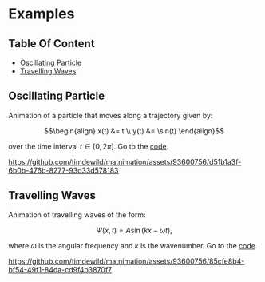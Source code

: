 # Examples

## Table Of Content

- [Oscillating Particle](#oscillating-particle)
- [Travelling Waves](#travelling-waves)

## Oscillating Particle
Animation of a particle that moves along a trajectory given by:
```math
\begin{align}
x(t) &= t \\
y(t) &= \sin(t)
\end{align}
```
over the time interval $t\in [0,2\pi]$. Go to the [code](oscillating_particle/oscillating_particle.mp4). 

https://github.com/timdewild/matnimation/assets/93600756/d51b1a3f-6b0b-476b-8277-93d33d578183

## Travelling Waves
Animation of travelling waves of the form:
```math
\begin{equation}
\Psi(x,t) = A\sin(kx-\omega t),
\end{equation}
```
where $\omega$ is the angular frequency and $k$ is the wavenumber. Go to the [code](travelling_waves/travelling_waves.mp4). 

https://github.com/timdewild/matnimation/assets/93600756/85cfe8b4-bf54-49f1-84da-cd9f4b3870f7

